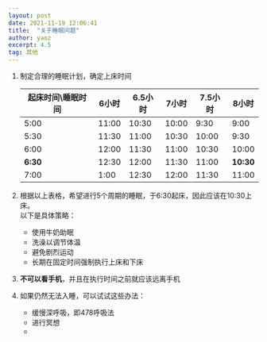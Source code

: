 ```yaml
---
layout: post
date: 2021-11-19 12:06:41
title:  "关于睡眠问题"
author: yaoz
excerpt: 4.5
tag: 其他
---
```


1.  制定合理的睡眠计划，确定上床时间

    |起床时间\\睡眠时间|6小时|6.5小时|7小时|7.5小时|**8小时**|
    |---|---|---|---|---|---|
    |5:00|11:00|10:30|10:00|9:30|9:00|
    |5:30|11:30|11:00|10:30|10:00|9:30|
    |6:00|12:00|11:30|11:00|10:30|10:00|
    |**6:30**|12:30|12:00|11:30|11:00|**10:30**|
    |7:00|1:00|12:30|12:00|11:30|11:00|

2.  根据以上表格，希望进行5个周期的睡眠，于6:30起床，因此应该在10:30上床。  
    以下是具体策略：
    - 使用牛奶助眠
    - 洗澡以调节体温
    - 避免剧烈运动
    - 长期在固定时间强制执行上床和下床
3.  **不可以看手机**，并且在执行时间之前就应该远离手机
4.  如果仍然无法入睡，可以试试这些办法：
    - 缓慢深呼吸，即478呼吸法
    - 进行冥想
    - 